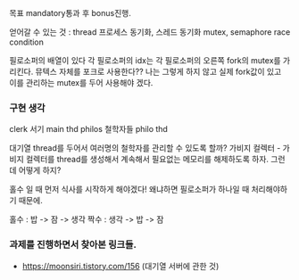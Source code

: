 
목표 mandatory통과 후 bonus진행. 

얻어갈 수 있는 것 : 
	thread
	프로세스 동기화, 스레드 동기화
	mutex, semaphore
	race condition

필로소퍼의 배열이 있다 
각 필로소퍼의 idx는 각 필로소퍼의 오른쪽 fork의 mutex를 가리킨다. 
뮤텍스 자체를 포크로 사용한다?? 나는 그렇게 하지 않고 실제 fork값이 있고 이를 관리하는 mutex를 두어 사용해야 겠다. 


### 구현 생각

clerk 서기 main thd
philos 철학자들 philo thd

대기열 thread를 두어서 여러명의 철학자를 관리할 수 있도록 할까? 
가비지 컬렉터 - 가비지 컬렉터를 thread를 생성해서 계속해서 필요없는 메모리를 해제하도록 하자. 그런데 어떻게 하지?

홀수 일 때 먼저 식사를 시작하게 해야겠다! 왜냐하면 필로소퍼가 하나일 때 처리해야하기 때문에. 

홀수 : 밥 -> 잠 -> 생각 
짝수 : 생각 -> 밥 -> 잠



### 과제를 진행하면서 찾아본 링크들. 

- https://moonsiri.tistory.com/156 (대기열 서버에 관한 것) 
